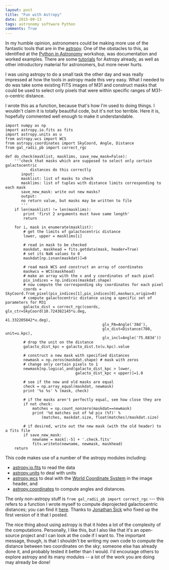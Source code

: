 ```yaml
---
layout: post
title: "Fun with Astropy"
date: 2015-09-13
tags: astronomy software Python
comments: True
---
```


In my humble opinion, astronomers could be making more use of the fantastic tools that are in the [astropy](http://www.astropy.org). 
One of the obstacles to this, as identified at the [Python in Astronomy](http://python-in-astronomy.github.io/2015/) workshop, was documentation and worked examples. There are some [tutorials](http://www.astropy.org/astropy-tutorials/) for Astropy already, as well as 
other introductory material for astronomers, but more never hurts.

I was using astropy to do a small task the other day and was really impressed at how the tools in astropy made this very easy.
What I needed to do was take some existing FITS images of M31 and construct masks that could be used to select only pixels that were within specific ranges of M31-o-centric distance. 

I wrote this as a function, because that's how I'm used to doing things. I wouldn't claim it is totally beautiful code, but it's not too terrible. Here it is, hopefully commented well enough to make it understandable.

    import numpy as np
    import astropy.io.fits as fits
    import astropy.units as u
    from astropy.wcs import WCS
    from astropy.coordinates import SkyCoord, Angle, Distance
    from gal_radii_pb import correct_rgc
    
    def do_check(masklist, masklims, save_new_mask=False):
        '''check that masks which are supposed to select only certain galactocentric 
               distances do this correctly
           input: 
           masklist: list of masks to check
           masklims: list of tuples with distance limits corresponding to each mask
           save_new_mask: write out new masks?
           output:
           no return value, but masks may be written to file
           '''
        if len(masklist) != len(masklims):
            print 'first 2 arguments must have same length'
            return
    
        for i, mask in enumerate(masklist):
            # get the limits of galactocentric distance
            lower, upper = masklims[i]
    
            # read in mask to be checked
            maskdat, maskhead = fits.getdata(mask, header=True)
            # set its NaN values to 0
            maskdat[np.isnan(maskdat)]=0
    
            # read mask WCS and construct an array of coordinates
            maskwcs = WCS(maskhead)
            # make an array with the x and y coordinates of each pixel
            pix_indices = np.indices(maskdat.shape) 
            # now compute the corresponding sky coordinates for each pixel
            coords = SkyCoord.from_pixel(pix_indices[1],pix_indices[0],maskwcs,origin=0) 
            # compute galactocentric distance using a specific set of parameters for M31
            galacto_dist = correct_rgc(coords, glx_ctr=SkyCoord(10.724382145*u.deg, 
                                                                41.332205842*u.deg), 
                                               glx_PA=Angle('38d'), 
                                               glx_dist=Distance(780, unit=u.kpc),
                                               glx_incl=Angle('75.883d'))
            # drop the unit on the distance
            galacto_dist_kpc = galacto_dist.to(u.kpc).value 
    
            # construct a new mask with specified distances
            newmask = np.zeros(maskdat.shape) # mask with zeros
            # change only certain pixels to 1
            newmask[np.logical_and(galacto_dist_kpc > lower, 
                                   galacto_dist_kpc < upper)]=1.0 

            # see if the new and old masks are equal
            check = np.array_equal(maskdat, newmask) 
            print '%s %s' % (mask, check)

            # if the masks aren't perfectly equal, see how close they are
            if not check: 
                matches = np.count_nonzero(maskdat==newmask)
                print '%d matches out of %d pix (%f)' % 
                    (matches, maskdat.size, float(matches)/maskdat.size)
            
            # if desired, write out the new mask (with the old header) to a fits file
            if save_new_mask: 
                newname = mask[:-5] + '.check.fits'
                fits.writeto(newname, newmask, maskhead)
        return


This code makes use of a number of the astropy modules including:

* [astropy.io.fits](http://astropy.readthedocs.org/en/latest/io/fits/) to read the data
* [astropy.units](http://astropy.readthedocs.org/en/latest/units/) to deal with units 
* [astropy.wcs](http://astropy.readthedocs.org/en/latest/wcs/) to deal with the [World Coordinate System](http://fits.gsfc.nasa.gov/fits_wcs.html) in the image header, and
* [astropy.coordinates](http://astropy.readthedocs.org/en/latest/coordinates/) to compute angles and distances.

The only non-astropy stuff is `from gal_radii_pb import correct_rgc` --- this refers to a function I wrote myself to compute deprojected galactocentric distances; you can find it [here](https://github.com/PBarmby/pb_utils/blob/master/gal_radii_pb.py). Thanks to [Jonathan Sick](https://gist.github.com/jonathansick) who fixed up the first version of it that I posted.

The nice thing about using astropy is that it hides a lot of the complexity of the computations. Personally, I like this, but I also like that it's an open-source project and I can look at the code if I want to. The important message, though, is that I shouldn't be writing my own code to compute the distance between two coordinates on the sky; someone else has already done it, and probably tested it better than I would. I'd encourage others to explore astropy and its many modules -- a lot of the work you are doing may already be done!



